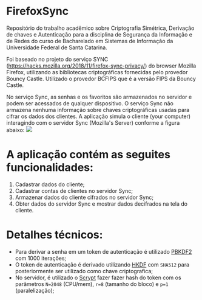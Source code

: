 # FirefoxSync

Repositório do trabalho acadêmico sobre Criptografia Simétrica, Derivação de chaves e Autenticação para a disciplina de Segurança da Informação e de Redes do curso de Bacharelado em Sistemas de Informação da Universidade Federal de Santa Catarina.

Foi baseado no projeto do serviço SYNC (https://hacks.mozilla.org/2018/11/firefox-sync-privacy/) do browser Mozilla Firefox, utilizando as bibliotecas criptográficas fornecidas pelo provedor Bouncy Castle.
Utilizado o provedor BCFIPS que é a versão FIPS da Bouncy Castle.

No serviço Sync, as senhas e os favoritos são armazenados no servidor e podem ser acessados de qualquer dispositivo.
O serviço Sync não armazena nenhuma informação sobre chaves criptográficas usadas para cifrar os dados dos clientes.
A aplicação simula o cliente (your computer) interagindo com o servidor Sync (Mozilla's Server) conforme a figura abaixo:
<img src="https://2r4s9p1yi1fa2jd7j43zph8r-wpengine.netdna-ssl.com/files/2018/11/Sync-Blogpost1.png">

# A aplicação contém as seguites funcionalidades:

1) Cadastrar dados do cliente;
2) Cadastrar contas de clientes no servidor Sync;
4) Armazenar dados do cliente cifrados no servidor Sync;
5) Obter dados do servidor Sync e mostrar dados decifrados na tela do cliente.

# Detalhes técnicos:

- Para derivar a senha em um token de autenticação é utilizado [PBKDF2](https://cryptobook.nakov.com/mac-and-key-derivation/pbkdf2) com 1000 iterações;
- O token de autenticação é derivado utilizando [HKDF](https://datatracker.ietf.org/doc/html/rfc5869) com `SHA512` para posteriormente ser utilizado como chave criptografica;
- No servidor, é utilizado o [Scrypt](https://en.wikipedia.org/wiki/Scrypt) fazer fazer hash do token com os parâmetros `N=2048` (CPU/mem), `r=8` (tamanho do bloco) e `p=1` (paralelização);

